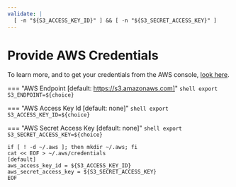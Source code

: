 ```yaml
---
validate: |
  [ -n "${S3_ACCESS_KEY_ID}" ] && [ -n "${S3_SECRET_ACCESS_KEY}" ]
---
```


# Provide AWS Credentials

To learn more, and to get your credentials from the AWS console, [look
here](https://docs.aws.amazon.com/general/latest/gr/aws-sec-cred-types.html).

=== "AWS Endpoint [default: https://s3.amazonaws.com]"
    ```shell
    export S3_ENDPOINT=${choice}
    ```

=== "AWS Access Key Id [default: none]"
    ```shell
    export S3_ACCESS_KEY_ID=${choice}
    ```

=== "AWS Secret Access Key [default: none]"
    ```shell
    export S3_SECRET_ACCESS_KEY=${choice}
    ```

```shell
if [ ! -d ~/.aws ]; then mkdir ~/.aws; fi
cat << EOF > ~/.aws/credentials
[default]
aws_access_key_id = ${S3_ACCESS_KEY_ID}
aws_secret_access_key = ${S3_SECRET_ACCESS_KEY}
EOF
```
